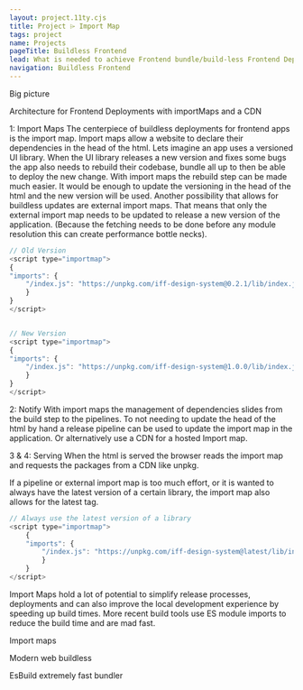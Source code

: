 ```yaml
---
layout: project.11ty.cjs
title: Project ⌲ Import Map
tags: project
name: Projects
pageTitle: Buildless Frontend
lead: What is needed to achieve Frontend bundle/build-less Frontend Deployments, what could be a possible deployment architecture and what are the benefits. This example steps through the possible integration of a Pattern Library into a web project.
navigation: Buildless Frontend
---
```


<iff-title level="3">Big picture</iff-title>

<iff-text styling="label">Architecture for Frontend Deployments with importMaps and a CDN</iff-text>
<iff-svg style="padding-top: 24px; padding-bottom: 24px;" src="/img/frontend.png"></svg>

<iff-title level="3">1: Import Maps</iff-title>
<iff-text>The centerpiece of buildless deployments for frontend apps is the import map. Import maps allow a website to declare their dependencies in the head of the html. Lets imagine an app uses a versioned UI library. When the UI library releases a new version and fixes some bugs the app also needs to rebuild their codebase, bundle all up to then be able to deploy the new change.</iff-text>
<iff-text>With import maps the rebuild step can be made much easier. It would be enough to update the versioning in the head of the html and the new version will be used. Another possibility that allows for buildless updates are external import maps. That means that only the external import map needs to be updated to release a new version of the application. (Because the fetching needs to be done before any module resolution this can create performance bottle necks).</iff-text>

```js
// Old Version
<script type="importmap">
{
"imports": {
    "/index.js": "https://unpkg.com/iff-design-system@0.2.1/lib/index.js?module"
    }
}
</script>


// New Version
<script type="importmap">
{
"imports": {
    "/index.js": "https://unpkg.com/iff-design-system@1.0.0/lib/index.js?module"
    }
}
</script>

```

<iff-title level="3">2: Notify</iff-title>
<iff-text>With import maps the management of dependencies slides from the build step to the pipelines. To not needing to update the head of the html by hand a release pipeline can be used to update the import map in the application. Or alternatively use a CDN for a hosted Import map.</iff-text>

<iff-title level="3">3 & 4: Serving</iff-title>
<iff-text>When the html is served the browser reads the import map and requests the packages from a CDN like unpkg.</iff-text>

<iff-text>If a pipeline or external import map is too much effort, or it is wanted to always have the latest version of a certain library, the import map also allows for the latest tag.</iff-text>

```js
// Always use the latest version of a library
<script type="importmap">
    {
    "imports": {
        "/index.js": "https://unpkg.com/iff-design-system@latest/lib/index.js?module"
        }
    }
</script>
```

<iff-text>Import Maps hold a lot of potential to simplify release processes, deployments and can also improve the local development experience by speeding up build times. More recent build tools use ES module imports to reduce the build time and are mad fast.</iff-text>

<iff-icon-text icon="end" href="https://github.com/WICG/import-maps" target="_blank"><iff-text styling="paragraph" slot="text">Import maps</iff-text></iff-icon-text>

<iff-icon-text icon="end" href="https://modern-web.dev/guides/" target="_blank"><iff-text noLineHeight styling="paragraph" slot="text">Modern web buildless</iff-text></iff-icon-text>

<iff-icon-text icon="end" href="https://esbuild.github.io/" target="_blank"><iff-text styling="paragraph" slot="text">EsBuild extremely fast bundler</iff-text></iff-icon-text>
